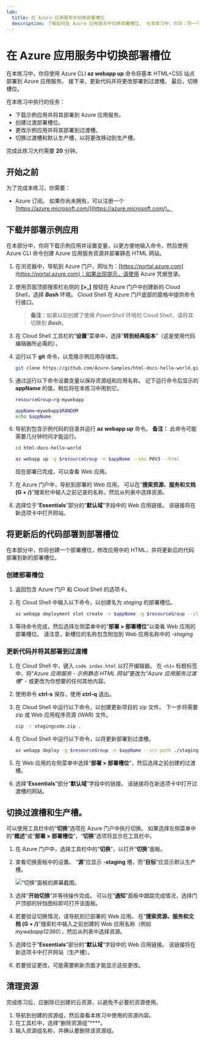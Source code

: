 ```yaml
---
lab:
  title: 在 Azure 应用服务中切换部署槽位
  description: 了解如何在 Azure 应用服务中切换部署槽位。 在本练习中，你将：将一个简单的应用部署到应用服务；对应用进行一个小更改并将其部署到过渡槽；最后切换槽位，以便将更新后的应用投入生产环境中。
---
```


# 在 Azure 应用服务中切换部署槽位

在本练习中，你将使用 Azure CLI **az webapp up** 命令将基本 HTML+CSS 站点部署到 Azure 应用服务。 接下来，更新代码并将更改部署到过渡槽。 最后，切换槽位。

在本练习中执行的任务：

* 下载示例应用并将其部署到 Azure 应用服务。
* 创建过渡部署槽位。
* 更改示例应用并将其部署到过渡槽。
* 切换过渡槽和默认生产槽，以将更改移动到生产槽。

完成此练习大约需要 **20** 分钟。

## 开始之前

为了完成本练习，你需要：

* Azure 订阅。 如果你尚未拥有，可以注册一个 [https://azure.microsoft.com/](https://azure.microsoft.com/)。

## 下载并部署示例应用

在本部分中，你将下载示例应用并设置变量，以更方便地输入命令，然后使用 Azure CLI 命令创建 Azure 应用服务资源并部署静态 HTML 网站。

1. 在浏览器中，导航到 Azure 门户，网址为：[https://portal.azure.com](https://portal.azure.com)；如果出现提示，请使用 Azure 凭据登录。

1. 使用页面顶部搜索栏右侧的 **[\>_]** 按钮在 Azure 门户中创建新的 Cloud Shell，选择 ***Bash*** 环境。 Cloud Shell 在 Azure 门户底部的窗格中提供命令行接口。

    > **备注**：如果以前创建了使用 *PowerShell* 环境的 Cloud Shell，请将其切换到 ***Bash***。

1. 在 Cloud Shell 工具栏的“**设置**”菜单中，选择“**转到经典版本**”（这是使用代码编辑器所必需的）。

1. 运行以下 **git** 命令，以克隆示例应用存储库。

    ```bash
    git clone https://github.com/Azure-Samples/html-docs-hello-world.git
    ```

1. 通过运行以下命令设置变量以保存资源组和应用名称。 记下运行命令后显示的 **appName** 的值，稍后将在本练习中用到它。

    ```bash
    resourceGroup=rg-mywebapp

    appName=mywebapp$RANDOM
    echo $appName
    ```

1. 导航到包含示例代码的目录并运行 **az webapp up** 命令。 **备注：** 此命令可能需要几分钟时间才能运行。

    ```bash
    cd html-docs-hello-world

    az webapp up -g $resourceGroup -n $appName --sku P0V3 --html
    ```

    现在部署已完成，可以查看 Web 应用。

1. 在 Azure 门户中，导航到部署的 Web 应用。 可以在“**搜索资源、服务和文档 (G + /)**”搜索栏中输入之前记录的名称，然后从列表中选择资源。

1. 选择位于“**Essentials**”部分的“**默认域**”字段中的 Web 应用链接。 该链接将在新选项卡中打开网站。

## 将更新后的代码部署到部署槽位

在本部分中，你将创建一个部署槽位，修改应用中的 HTML，并将更新后的代码部署到新的部署槽位。

### 创建部署槽位 

1. 返回包含 Azure 门户 和 Cloud Shell 的选项卡。

1. 在 Cloud Shell 中输入以下命令，以创建名为 *staging* 的部署槽位。

    ```bash
    az webapp deployment slot create -n $appName -g $resourceGroup --slot staging
    ```

1. 等待命令完成，然后选择左侧菜单中的“**部署 > 部署槽位**”以查看 Web 应用的部署槽位。 请注意，新槽位的名称包含附加到 Web 应用名称中的 *-staging*

### 更新代码并将其部署到过渡槽

1. 在 Cloud Shell 中，键入 `code index.html` 以打开编辑器。 在 `<h1>` 标题标签中，将“*Azure 应用服务 - 示例静态 HTML 网站*”更改为“*Azure 应用服务过渡槽*” - 或更改为你想要的任何其他内容。

1. 使用命令 **ctrl-s** 保存，使用 **ctrl-q** 退出。

1. 在 Cloud Shell 中运行以下命令，以创建更新项目的 zip 文件。 下一步将需要 zip 或 Web 应用程序资源 (WAR) 文件。

    ```bash
    zip -r stagingcode.zip .
    ```

1. 在 Cloud Shell 中运行以下命令，以将更新部署到过渡槽。

    ```bash
    az webapp deploy -g $resourceGroup -n $appName --src-path ./stagingcode.zip --slot staging
    ```

1. 在 Web 应用的左侧菜单中选择“**部署 > 部署槽位**”，然后选择之前创建的过渡槽。

1. 选择“**Essentials**”部分“**默认域**”字段中的链接。 该链接将在新选项卡中打开过渡槽的网站。

## 切换过渡槽和生产槽。

可以使用工具栏中的“**切换**”选项在 Azure 门户中执行切换。 如果选择左侧菜单中的“**概述**”或“**部署 > 部署槽位**”，“**切换**”选项将显示在工具栏中。

1. 在 Azure 门户中，选择工具栏中的“**切换**”，以打开“**切换**”面板。

1. 查看切换面板中的设置。 “**源**”应显示 **-staging** 槽，而“**目标**”应显示默认生产槽。

    ![“切换”面板的屏幕截图。](./media/02/app-service-swap-panel.png)

1. 选择“**开始切换**”并等待操作完成。 可以在“**通知**”面板中跟踪完成情况，选择门户顶部的铃铛图标即可打开该面板。

1. 若要验证切换情况，请导航到已部署的 Web 应用。 在“**搜索资源、服务和文档 (G + /)**”搜索栏中输入之前创建的 Web 应用名称（例如 *mywebapp12360*），然后从列表中选择资源。

1. 选择位于“**Essentials**”部分的“**默认域**”字段中的 Web 应用链接。 该链接将在新选项卡中打开网站（生产槽）。

1. 若要验证更改，可能需要刷新页面才能显示这些更改。

## 清理资源

完成练习后，应删除已创建的云资源，以避免不必要的资源使用。

1. 导航到创建的资源组，然后查看本练习中使用的资源内容。
1. 在工具栏中，选择“删除资源组”****。
1. 输入资源组名称，并确认要删除该资源组。
